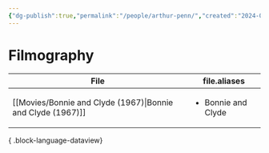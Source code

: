 ```yaml
---
{"dg-publish":true,"permalink":"/people/arthur-penn/","created":"2024-06-17","updated":"2025-03-13"}
---
```



# Filmography

| File                                                           | file.aliases                       |
| -------------------------------------------------------------- | ---------------------------------- |
| [[Movies/Bonnie and Clyde (1967)\|Bonnie and Clyde (1967)]] | <ul><li>Bonnie and Clyde</li></ul> |

{ .block-language-dataview}

